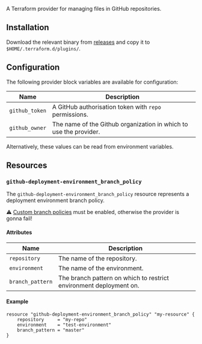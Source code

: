 A Terraform provider for managing files in GitHub repositories.

## Installation

Download the relevant binary from [releases](https://github.com/form3tech-oss/terraform-provider-githubdeploymentenvironment/releases) and copy it to `$HOME/.terraform.d/plugins/`.

## Configuration

The following provider block variables are available for configuration:

| Name | Description |
| ---- | ----------- |
| `github_token` | A GitHub authorisation token with `repo` permissions. |
| `github_owner` | The name of the Github organization in which to use the provider. |

Alternatively, these values can be read from environment variables.

## Resources

### `github-deployment-environment_branch_policy`

The `github-deployment-environment_branch_policy` resource represents a deployment environment branch policy.

:warning: [Custom branch policies](https://registry.terraform.io/providers/integrations/github/latest/docs/resources/repository_environment#custom_branch_policies) must be enabled, otherwise the provider is gonna fail!

#### Attributes

| Name | Description |
| ---- | ----------- |
| `repository` | The name of the repository. |
| `environment` | The name of the environment. |
| `branch_pattern` | The branch pattern on which to restrict environment deployment on. |

#### Example

```hcl
resource "github-deployment-environment_branch_policy" "my-resource" {
    repository 	   = "my-repo"
    environment	   = "test-environment"
    branch_pattern = "master"
}
```
